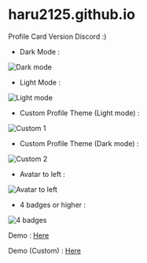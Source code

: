 # haru2125.github.io
Profile Card Version Discord :)

- Dark Mode :

![Dark mode](https://user-images.githubusercontent.com/101871896/193411623-9b2432a8-7ff8-4b6a-b6ba-588825fb2c3f.png)

- Light Mode :

![Light mode](https://user-images.githubusercontent.com/101871896/193411651-2a4695b9-c068-4243-b1f3-e609aab21734.png)

- Custom Profile Theme (Light mode) :

![Custom 1](https://user-images.githubusercontent.com/101871896/193411656-3cad389a-4ed5-446d-9043-405ade92fe69.png)

- Custom Profile Theme (Dark mode) :

![Custom 2](https://user-images.githubusercontent.com/101871896/193439409-4f84d6b6-2dce-4855-9c81-f36bee4e777d.png)

- Avatar to left :

![Avatar to left](https://user-images.githubusercontent.com/101871896/193730383-554d1b13-a9de-4e49-a26b-7290195913ed.png)

- 4 badges or higher :

![4 badges](https://user-images.githubusercontent.com/101871896/193730483-910ef2bb-3283-41ef-b344-ae8b6596b7d9.png)

Demo : [Here](https://haru2125.github.io/)

Demo (Custom) : [Here](https://mizuto2509.github.io/)
